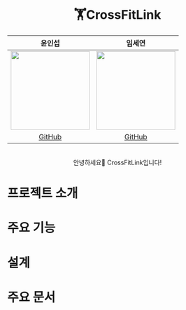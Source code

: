 <div align=center>
  
# 🏋️CrossFitLink 

| 윤인섭 | 임세연 |
| :---: | :---: |
| <img src="https://avatars.githubusercontent.com/u/55538952?v=4" width="180" height="180"/> | <img src="https://avatars.githubusercontent.com/u/124178635?v=4" width="180" height="180"/> |
|[GitHub](https://github.com/insub2004)|[GitHub](https://github.com/caboooom)

<br>
안녕하세요👋
CrossFitLink입니다!

</div>

# 프로젝트 소개

# 주요 기능

# 설계

# 주요 문서
